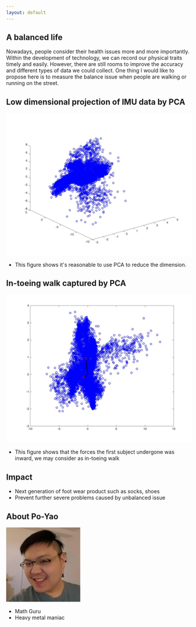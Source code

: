 ```yaml
---
layout: default
---
```

## A balanced life
Nowadays, people consider their health issues more and
more importantly. Within the development of technology, we can record our physical traits timely and easily. However, there are still rooms to improve
the accuracy and different types of data we could collect. One thing I would like to propose here is to measure the balance issue when people are walking
or running on the street.

## Low dimensional projection of IMU data by PCA
<img src="images/figure1.jpg" alt="Drawing" style="width: 500px;"/>

* This figure shows it's reasonable to use PCA to reduce
the dimension.

## In-toeing walk captured by PCA

<img src="images/figure2.jpg" alt="Drawing" style="width: 500px;"/>

* This figure shows that the forces the first subject undergone was inward, we may consider as in-toeing walk

## Impact
* Next generation of foot wear product such as socks, shoes
* Prevent further severe problems caused by unbalanced issue

## About Po-Yao
<img src="images/me.jpg" alt="Drawing" style="width: 200px;"/>



* Math Guru
* Heavy metal maniac
